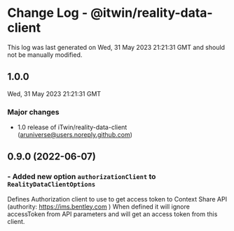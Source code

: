 # Change Log - @itwin/reality-data-client

This log was last generated on Wed, 31 May 2023 21:21:31 GMT and should not be manually modified.

<!-- Start content -->

## 1.0.0

Wed, 31 May 2023 21:21:31 GMT

### Major changes

- 1.0 release of iTwin/reality-data-client (aruniverse@users.noreply.github.com)

## 0.9.0 (2022-06-07)

### - Added new option `authorizationClient` to `RealityDataClientOptions`

Defines Authorization client to use to get access token to Context Share API (authority: <https://ims.bentley.com> )
When defined it will ignore accessToken from API parameters and will get an access token from this client.
